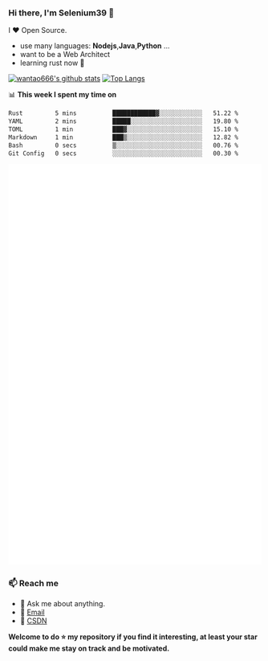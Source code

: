 ### Hi there, I'm Selenium39 👋

<!--
**wantao666/wantao666** is a ✨ _special_ ✨ repository because its `README.md` (this file) appears on your GitHub profile.

Here are some ideas to get you started:

- 🔭 I’m currently working on ...
- 🌱 I’m currently learning ...
- 👯 I’m looking to collaborate on ...
- 🤔 I’m looking for help with ...
- 💬 Ask me about ...
- 📫 How to reach me: ...
- 😄 Pronouns: ...
- ⚡ Fun fact: ...
-->

I ❤ Open Source.

* use many languages: **Nodejs**,**Java**,**Python** ...
* want to be a Web Architect
* learning rust now 🦀

[![wantao666's github stats](https://github-readme-stats.vercel.app/api?username=Selenium39&count_private=true&show_icons=true&line_height=40)](https://github.com/anuraghazra/github-readme-stats)
[![Top Langs](https://github-readme-stats.vercel.app/api/top-langs/?username=Selenium39&count_private=true&line_height=40)](https://github.com/anuraghazra/github-readme-stats)

📊 **This week I spent my time on**
<!--START_SECTION:waka-->

```text
Rust         5 mins          ████████████▓░░░░░░░░░░░░   51.22 %
YAML         2 mins          █████░░░░░░░░░░░░░░░░░░░░   19.80 %
TOML         1 min           ███▓░░░░░░░░░░░░░░░░░░░░░   15.10 %
Markdown     1 min           ███▒░░░░░░░░░░░░░░░░░░░░░   12.82 %
Bash         0 secs          ▒░░░░░░░░░░░░░░░░░░░░░░░░   00.76 %
Git Config   0 secs          ░░░░░░░░░░░░░░░░░░░░░░░░░   00.30 %
```

<!--END_SECTION:waka-->

![card](https://github.com/Selenium39/netease-cloud-music-card/blob/main/card.svg)

### 📫 Reach me 

- 💬 Ask me about anything.
- 📧 <a href="mailto:896585122@qq.com">Email</a>
- 📖 <a href = "https://blog.csdn.net/qq_45453266">CSDN</a>

**Welcome to do ⭐ my repository if you find it interesting, at least your star could make me stay on track and be motivated.**
